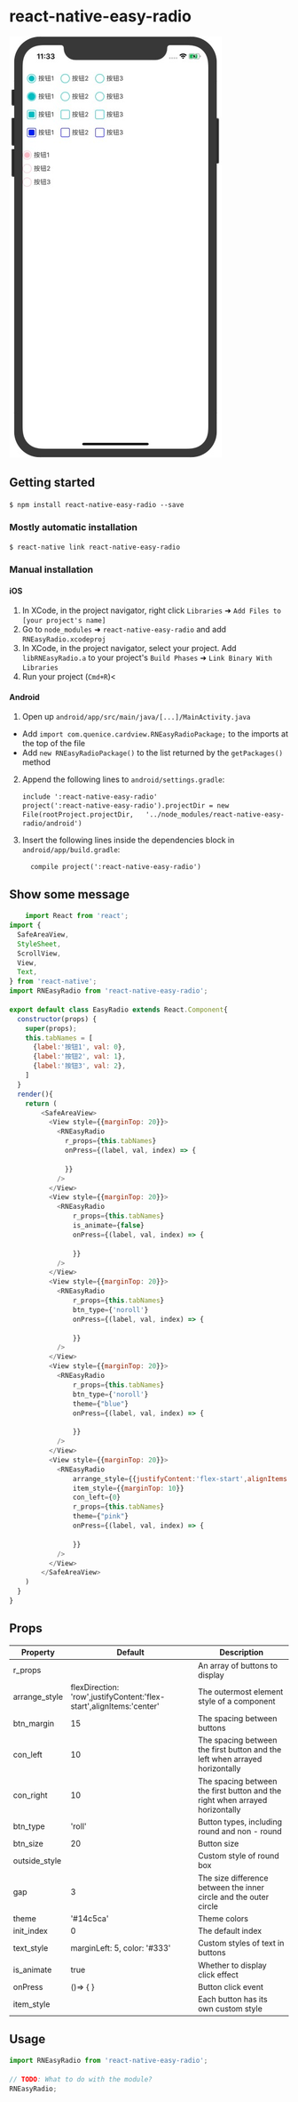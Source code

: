 
# react-native-easy-radio

![GitHub set up](https://github.com/OneWeber/react-native-easy-radio/raw/master/img/radio.jpg)


## Getting started

`$ npm install react-native-easy-radio --save`

### Mostly automatic installation

`$ react-native link react-native-easy-radio`

### Manual installation


#### iOS

1. In XCode, in the project navigator, right click `Libraries` ➜ `Add Files to [your project's name]`
2. Go to `node_modules` ➜ `react-native-easy-radio` and add `RNEasyRadio.xcodeproj`
3. In XCode, in the project navigator, select your project. Add `libRNEasyRadio.a` to your project's `Build Phases` ➜ `Link Binary With Libraries`
4. Run your project (`Cmd+R`)<

#### Android

1. Open up `android/app/src/main/java/[...]/MainActivity.java`
  - Add `import com.quenice.cardview.RNEasyRadioPackage;` to the imports at the top of the file
  - Add `new RNEasyRadioPackage()` to the list returned by the `getPackages()` method
2. Append the following lines to `android/settings.gradle`:
  	```
  	include ':react-native-easy-radio'
  	project(':react-native-easy-radio').projectDir = new File(rootProject.projectDir, 	'../node_modules/react-native-easy-radio/android')
  	```
3. Insert the following lines inside the dependencies block in `android/app/build.gradle`:
  	```
      compile project(':react-native-easy-radio')
  	```
    
## Show some message
```js
    import React from 'react';
import {
  SafeAreaView,
  StyleSheet,
  ScrollView,
  View,
  Text,
} from 'react-native';
import RNEasyRadio from 'react-native-easy-radio';

export default class EasyRadio extends React.Component{
  constructor(props) {
    super(props);
    this.tabNames = [
      {label:'按钮1', val: 0},
      {label:'按钮2', val: 1},
      {label:'按钮3', val: 2},
    ]
  }
  render(){
    return (
        <SafeAreaView>
          <View style={{marginTop: 20}}>
            <RNEasyRadio
              r_props={this.tabNames}
              onPress={(label, val, index) => {

              }}
            />
          </View>
          <View style={{marginTop: 20}}>
            <RNEasyRadio
                r_props={this.tabNames}
                is_animate={false}
                onPress={(label, val, index) => {

                }}
            />
          </View>
          <View style={{marginTop: 20}}>
            <RNEasyRadio
                r_props={this.tabNames}
                btn_type={'noroll'}
                onPress={(label, val, index) => {

                }}
            />
          </View>
          <View style={{marginTop: 20}}>
            <RNEasyRadio
                r_props={this.tabNames}
                btn_type={'noroll'}
                theme={"blue"}
                onPress={(label, val, index) => {

                }}
            />
          </View>
          <View style={{marginTop: 20}}>
            <RNEasyRadio
                arrange_style={{justifyContent:'flex-start',alignItems:'flex-start'}}
                item_style={{marginTop: 10}}
                con_left={0}
                r_props={this.tabNames}
                theme={"pink"}
                onPress={(label, val, index) => {

                }}
            />
          </View>
        </SafeAreaView>
    )
  }
}
```

## Props

Property | Default | Description
--------- | ------------- | ------------
r_props |  | An array of buttons to display
arrange_style | flexDirection: 'row',justifyContent:'flex-start',alignItems:'center' | The outermost element style of a component
btn_margin | 15 | The spacing between buttons
con_left | 10 | The spacing between the first button and the left when arrayed horizontally
con_right | 10 | The spacing between the first button and the right when arrayed horizontally
btn_type | 'roll' | Button types, including round and non - round
btn_size | 20 | Button size
outside_style | | Custom style of round box
gap | 3 | The size difference between the inner circle and the outer circle
theme | '#14c5ca' | Theme colors
init_index | 0 | The default index
text_style | marginLeft: 5, color: '#333' | Custom styles of text in buttons
is_animate | true | Whether to display click effect
onPress | ()=> { } | Button click event
item_style | | Each button has its own custom style



## Usage
```javascript
import RNEasyRadio from 'react-native-easy-radio';

// TODO: What to do with the module?
RNEasyRadio;
```
  

